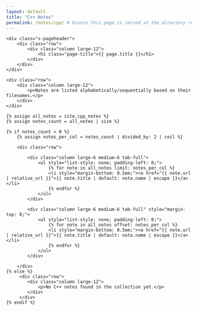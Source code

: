```yaml
---
layout: default
title: "C++ Notes"
permalink: /notes/cpp/ # Ensure this page is served at the directory root URL
---
```


<section class="s-content">

    <div class="s-pageheader">
        <div class="row">
            <div class="column large-12">
                <h1 class="page-title">{{ page.title }}</h1>
            </div>
        </div>
    </div>

    <div class="row">
        <div class="column large-12">
            <p>Notes are listed alphabetically/sequentially based on their filenames.</p>
        </div>
    </div>

    {% assign all_notes = site.cpp_notes %}
    {% assign notes_count = all_notes | size %}

    {% if notes_count > 0 %}
        {% assign notes_per_col = notes_count | divided_by: 2 | ceil %}

        <div class="row">

            <div class="column large-6 medium-6 tab-full">
                <ul style="list-style: none; padding-left: 0;">
                    {% for note in all_notes limit: notes_per_col %}
                    <li style="margin-bottom: 0.5em;"><a href="{{ note.url | relative_url }}">{{ note.title | default: note.name | escape }}</a></li>
                    {% endfor %}
                </ul>
            </div>

            <div class="column large-6 medium-6 tab-full" style="margin-top: 0;">
                <ul style="list-style: none; padding-left: 0;">
                    {% for note in all_notes offset: notes_per_col %}
                    <li style="margin-bottom: 0.5em;"><a href="{{ note.url | relative_url }}">{{ note.title | default: note.name | escape }}</a></li>
                    {% endfor %}
                </ul>
            </div>

        </div>
    {% else %}
         <div class="row">
            <div class="column large-12">
                <p>No C++ notes found in the collection yet.</p>
            </div>
         </div>
    {% endif %}

</section>
